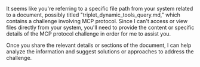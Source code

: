 It seems like you're referring to a specific file path from your system related to a document, possibly titled "triplet_dynamic_tools_query.md," which contains a challenge involving MCP protocol. Since I can't access or view files directly from your system, you'll need to provide the content or specific details of the MCP protocol challenge in order for me to assist you.

Once you share the relevant details or sections of the document, I can help analyze the information and suggest solutions or approaches to address the challenge.